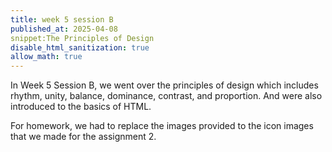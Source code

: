 ```yaml
---
title: week 5 session B
published_at: 2025-04-08
snippet:The Principles of Design
disable_html_sanitization: true
allow_math: true
---
```


In Week 5 Session B, we went over the principles of design which includes rhythm, unity,
balance, dominance, contrast, and proportion. And were also introduced to the basics of HTML.

For homework, we had to replace the images provided to the icon images that we made for the assignment 2.